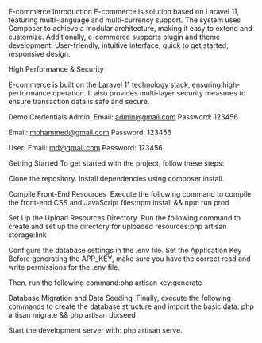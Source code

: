 E-commerce
Introduction
E-commerce is solution based on Laravel 11, featuring multi-language and multi-currency support.
The system uses Composer to achieve a modular architecture, making it easy to extend and customize.
Additionally, e-commerce supports plugin and theme development.
User-friendly, intuitive interface, quick to get started, responsive design.

 High Performance & Security

E-commerce is built on the Laravel 11 technology stack, ensuring high-performance operation.
It also provides multi-layer security measures to ensure transaction data is safe and secure.


Demo Credentials
Admin:
Email: admin@gmail.com
Password: 123456

Email: mohammed@gmail.com
Password: 123456


User:
Email: md@gmail.com
Password: 123456



Getting Started
To get started with the project, follow these steps:

Clone the repository.
Install dependencies using composer install.


Compile Front-End Resources ​
Execute the following command to compile the front-end CSS and JavaScript files:npm install && npm run prod


Set Up the Upload Resources Directory ​
Run the following command to create and set up the directory for uploaded resources:php artisan storage:link


Configure the database settings in the .env file.
Set the Application Key ​
Before generating the APP_KEY, make sure you have the correct read and write permissions for the .env file.

Then, run the following command:php artisan key:generate


Database Migration and Data Seeding ​
Finally, execute the following commands to create the database structure and import the basic data: php artisan migrate && php artisan db:seed


Start the development server with: php artisan serve.



